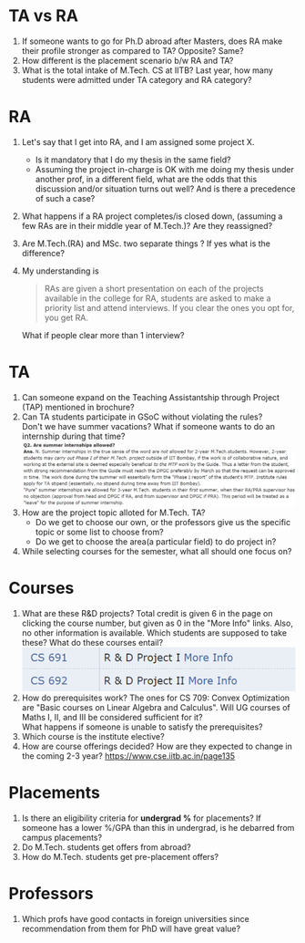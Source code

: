 # TA vs RA #

1. If someone wants to go for Ph.D abroad after Masters, does RA make their profile stronger as compared to TA? Opposite? Same?
1. How different is the placement scenario b/w RA and TA?
1. What is the total intake of M.Tech. CS at IITB? Last year, how many students were admitted under TA category and RA category?

# RA #

1. Let's say that I get into RA, and I am assigned some project X.  
    - Is it mandatory that I do my thesis in the same field?
    - Assuming the project in-charge is OK with me doing my thesis under another prof, in a different field, what are the odds that this discussion and/or situation turns out well? And is there a precedence of such a case?
1. What happens if a RA project completes/is closed down, (assuming a few RAs are in their middle year of M.Tech.)? Are they reassigned?
1. Are M.Tech.(RA) and MSc. two separate things ? If yes what is the difference?
1. My understanding is
    
    > RAs are given a short presentation on each of the projects available in the college for RA, students are asked to make a priority list and attend interviews. If you clear the ones you opt for, you get RA.
    
    What if people clear more than 1 interview?

# TA #

1. Can someone expand on the Teaching Assistantship through Project (TAP) mentioned in brochure?
1. Can TA students participate in GSoC without violating the rules?  
    Don't we have summer vacations? What if someone wants to do an internship during that time?  
    ![internship_not_allowed](files/internships.png)
1. How are the project topic alloted for M.Tech. TA?  
    - Do we get to choose our own, or the professors give us the specific topic or some list to choose from?  
    - Do we get to choose the area(a particular field) to do project in?
1. While selecting courses for the semester, what all should one focus on?

# Courses #

1. What are these R&D projects?
    Total credit is given 6 in the page on clicking the course number, but given as 0 in the "More Info" links.
    Also, no other information is available.
    Which students are supposed to take these? What do these courses entail?  
    ![R&D projects](files/rnd_projects.png)
1. How do prerequisites work? The ones for CS 709: Convex Optimization are "Basic courses on Linear Algebra and Calculus".
    Will UG courses of Maths I, II, and III be considered sufficient for it?  
    What happens if someone is unable to satisfy the prerequisites?
1. Which course is the institute elective?
1. How are course offerings decided? How are they expected to change in the coming 2-3 year?
    https://www.cse.iitb.ac.in/page135


# Placements #

1. Is there an eligibility criteria for **undergrad %** for placements?
    If someone has a lower %/GPA than this in undergrad, is he debarred from campus placements?
1. Do M.Tech. students get offers from abroad?
1. How do M.Tech. students get pre-placement offers?

# Professors #

1. Which profs have good contacts in foreign universities since recommendation from them for PhD will have great value?
